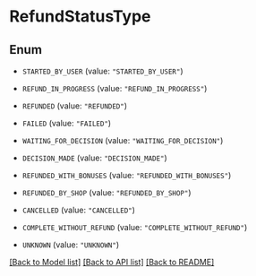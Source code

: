 # RefundStatusType

## Enum


* `STARTED_BY_USER` (value: `"STARTED_BY_USER"`)

* `REFUND_IN_PROGRESS` (value: `"REFUND_IN_PROGRESS"`)

* `REFUNDED` (value: `"REFUNDED"`)

* `FAILED` (value: `"FAILED"`)

* `WAITING_FOR_DECISION` (value: `"WAITING_FOR_DECISION"`)

* `DECISION_MADE` (value: `"DECISION_MADE"`)

* `REFUNDED_WITH_BONUSES` (value: `"REFUNDED_WITH_BONUSES"`)

* `REFUNDED_BY_SHOP` (value: `"REFUNDED_BY_SHOP"`)

* `CANCELLED` (value: `"CANCELLED"`)

* `COMPLETE_WITHOUT_REFUND` (value: `"COMPLETE_WITHOUT_REFUND"`)

* `UNKNOWN` (value: `"UNKNOWN"`)


[[Back to Model list]](../README.md#documentation-for-models) [[Back to API list]](../README.md#documentation-for-api-endpoints) [[Back to README]](../README.md)


